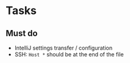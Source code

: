 # Tasks

## Must do

- IntelliJ settings transfer / configuration
- SSH: `Host *` should be at the end of the file
